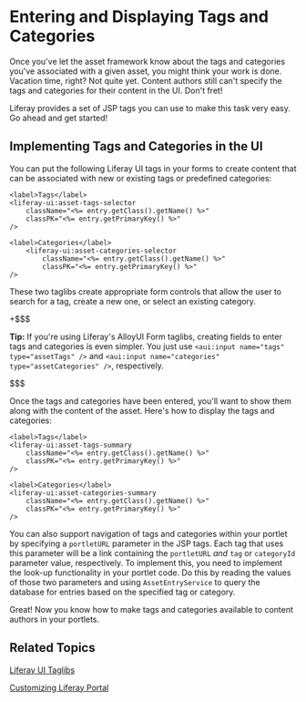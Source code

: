 # Entering and Displaying Tags and Categories 

Once you've let the asset framework know about the tags and categories you've 
associated with a given asset, you might think your work is done. Vacation time, 
right? Not quite yet. Content authors still can't specify the tags and 
categories for their content in the UI. Don't fret! 

Liferay provides a set of JSP tags you can use to make this task very easy. Go 
ahead and get started! 

## Implementing Tags and Categories in the UI 

You can put the following Liferay UI tags in your forms to create content that 
can be associated with new or existing tags or predefined categories: 

    <label>Tags</label>
    <liferay-ui:asset-tags-selector
        className="<%= entry.getClass().getName() %>"
        classPK="<%= entry.getPrimaryKey() %>"
    />

    <label>Categories</label>
        <liferay-ui:asset-categories-selector
            className="<%= entry.getClass().getName() %>"
            classPK="<%= entry.getPrimaryKey() %>"
    />

These two taglibs create appropriate form controls that allow the user to 
search for a tag, create a new one, or select an existing category. 

+$$$

**Tip:** If you're using Liferay's AlloyUI Form taglibs, creating fields to 
enter tags and categories is even simpler. You just use 
`<aui:input name="tags" type="assetTags" />` and
`<aui:input name="categories" type="assetCategories" />`, respectively. 

$$$

Once the tags and categories have been entered, you'll want to show them along
with the content of the asset. Here's how to display the tags and categories: 

    <label>Tags</label>
    <liferay-ui:asset-tags-summary
        className="<%= entry.getClass().getName() %>"
        classPK="<%= entry.getPrimaryKey() %>"
    />

    <label>Categories</label>
    <liferay-ui:asset-categories-summary
        className="<%= entry.getClass().getName() %>"
        classPK="<%= entry.getPrimaryKey() %>"
    />

You can also support navigation of tags and categories within your portlet by 
specifying a `portletURL` parameter in the JSP tags. Each tag that uses this 
parameter will be a link containing the `portletURL` *and* `tag` or `categoryId` 
parameter value, respectively. To implement this, you need to implement the 
look-up functionality in your portlet code. Do this by reading the values of 
those two parameters and using `AssetEntryService` to query the database for 
entries based on the specified tag or category. 

<!-- An example of this would be really nice. -Rich -->

Great! Now you know how to make tags and categories available to content authors 
in your portlets. 

## Related Topics

[Liferay UI Taglibs](/tutorials/-/knowledge_base/6-2/liferay-ui-taglibs)

[Customizing Liferay Portal](/tutorials/-/knowledge_base/6-2/customizing-liferay-portal)
